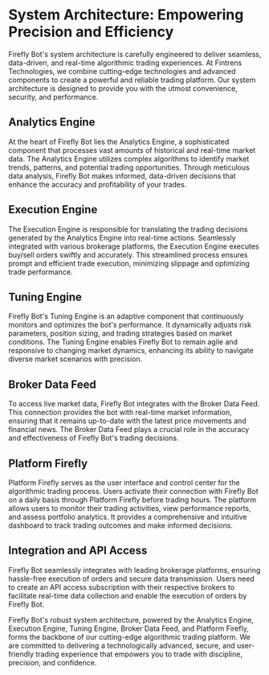 # System Architecture: Empowering Precision and Efficiency
Firefly Bot's system architecture is carefully engineered to deliver seamless, data-driven,
and real-time algorithmic trading experiences. At Fintrens Technologies, we combine
cutting-edge technologies and advanced components to create a powerful and reliable
trading platform. Our system architecture is designed to provide you with the utmost
convenience, security, and performance.

## Analytics Engine
At the heart of Firefly Bot lies the Analytics Engine, a sophisticated component that
processes vast amounts of historical and real-time market data. The Analytics Engine
utilizes complex algorithms to identify market trends, patterns, and potential trading
opportunities. Through meticulous data analysis, Firefly Bot makes informed, data-driven
decisions that enhance the accuracy and profitability of your trades.

## Execution Engine
The Execution Engine is responsible for translating the trading decisions generated by the
Analytics Engine into real-time actions. Seamlessly integrated with various brokerage
platforms, the Execution Engine executes buy/sell orders swiftly and accurately. This
streamlined process ensures prompt and efficient trade execution, minimizing slippage
and optimizing trade performance.

## Tuning Engine
Firefly Bot's Tuning Engine is an adaptive component that continuously monitors and
optimizes the bot's performance. It dynamically adjusts risk parameters, position sizing,
and trading strategies based on market conditions. The Tuning Engine enables Firefly Bot
to remain agile and responsive to changing market dynamics, enhancing its ability to
navigate diverse market scenarios with precision.

## Broker Data Feed
To access live market data, Firefly Bot integrates with the Broker Data Feed. This
connection provides the bot with real-time market information, ensuring that it remains
up-to-date with the latest price movements and financial news. The Broker Data Feed
plays a crucial role in the accuracy and effectiveness of Firefly Bot's trading decisions.

## Platform Firefly
Platform Firefly serves as the user interface and control center for the algorithmic trading
process. Users activate their connection with Firefly Bot on a daily basis through Platform
Firefly before trading hours. The platform allows users to monitor their trading activities,
view performance reports, and assess portfolio analytics. It provides a comprehensive
and intuitive dashboard to track trading outcomes and make informed decisions.

## Integration and API Access
Firefly Bot seamlessly integrates with leading brokerage platforms, ensuring hassle-free execution of orders and secure data transmission. Users need to create an API access subscription with their respective brokers to facilitate real-time data collection and enable the execution of orders by Firefly Bot.

Firefly Bot's robust system architecture, powered by the Analytics Engine, Execution
Engine, Tuning Engine, Broker Data Feed, and Platform Firefly, forms the backbone of our cutting-edge algorithmic trading platform. We are committed to delivering a
technologically advanced, secure, and user-friendly trading experience that empowers you to trade with discipline, precision, and confidence.